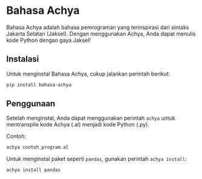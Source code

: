 # Bahasa Achya

Bahasa Achya adalah bahasa pemrograman yang terinspirasi dari sintaks Jakarta Selatan (Jaksel). Dengan menggunakan Achya, Anda dapat menulis kode Python dengan gaya Jaksel!

## Instalasi

Untuk menginstal Bahasa Achya, cukup jalankan perintah berikut:

```bash
pip install bahasa-achya
```

## Penggunaan

Setelah menginstal, Anda dapat menggunakan perintah `achya` untuk mentranspile kode Achya (.al) menjadi kode Python (.py).

Contoh:

```bash
achya contoh_program.al
```

Untuk menginstal paket seperti `pandas`, gunakan perintah `achya install`:

```bash
achya install pandas
```
